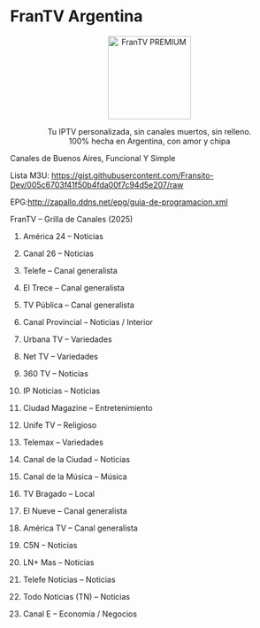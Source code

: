 # FranTV Argentina
<p align="center">
  <img src="https://files.catbox.moe/oevia6.png" alt="FranTV PREMIUM" width="150"/>
</p>



<p align="center">
  Tu IPTV personalizada, sin canales muertos, sin relleno.<br>
  100% hecha en Argentina, con amor y chipa
</p>

Canales de Buenos Aires, Funcional Y Simple 

Lista M3U: https://gist.githubusercontent.com/Fransito-Dev/005c6703f41f50b4fda00f7c94d5e207/raw

EPG:http://zapallo.ddns.net/epg/guia-de-programacion.xml

FranTV – Grilla de Canales (2025)

1. América 24 – Noticias


2. Canal 26 – Noticias


3. Telefe – Canal generalista


4. El Trece – Canal generalista


5. TV Pública – Canal generalista


6. Canal Provincial – Noticias / Interior


7. Urbana TV – Variedades


8. Net TV – Variedades


9. 360 TV – Noticias


10. IP Noticias – Noticias


11. Ciudad Magazine – Entretenimiento


12. Unife TV – Religioso


13. Telemax – Variedades


14. Canal de la Ciudad – Noticias


15. Canal de la Música – Música


16. TV Bragado – Local


17. El Nueve – Canal generalista


18. América TV – Canal generalista


19. C5N – Noticias


20. LN+ Mas – Noticias


21. Telefe Noticias – Noticias


22. Todo Noticias (TN) – Noticias


23. Canal E – Economía / Negocios
